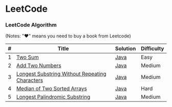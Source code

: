 # LeetCode


### LeetCode Algorithm

(Notes: "&hearts;" means you need to buy a book from Leetcode)

| # | Title | Solution | Difficulty |
|---| ----- | -------- | ---------- |
|1|[Two Sum](https://leetcode.com/problems/two-sum/) | [Java](./src/twoSum/TwoSum.java)|Easy|
|2|[Add Two Numbers](https://leetcode.com/problems/add-two-numbers/)|[Java](./src/addTwoNumbers/AddTwoNumbers.java)|Medium|
|3|[Longest Substring Without Repeating Characters](https://leetcode.com/problems/longest-substring-without-repeating-characters/)|[Java](./src/lengthOfLongestSubstring/LongestSubstringWithoutRepeatingCharacters.java)|Medium|
|4|[Median of Two Sorted Arrays](https://leetcode.com/problems/median-of-two-sorted-arrays/)|[Java](./src/medianofTwoSortedArrays/MedianOfTwoSortedArrays.java)|Hard|
|5|[Longest Palindromic Substring](https://leetcode.com/problems/longest-palindromic-substring/)|[Java](./src/longestPalindromicSubstring/LongestPalindromicSubstring.java)|Medium|
